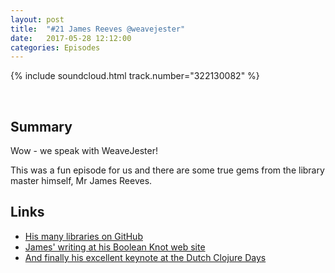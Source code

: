 ```yaml
---
layout: post
title:  "#21 James Reeves @weavejester"
date:   2017-05-28 12:12:00
categories: Episodes
---
```


{% include soundcloud.html track.number="322130082" %}

<br>

## Summary

Wow - we speak with WeaveJester!

This was a fun episode for us and there are some true gems from the library master himself, Mr James Reeves.

## Links

- <a href="https://github.com/weavejester" target="_blank">His many libraries on GitHub</a>
- <a href="https://www.booleanknot.com" target="_blank">James' writing at his Boolean Knot web site</a>
- <a href="https://youtu.be/zznwKCifC1A?list=PLjzcwcP9P2Lc1ECd6sG0F4TnUVQBdYbmX"
     target="_blank">And finally his excellent keynote at the Dutch Clojure Days</a>

